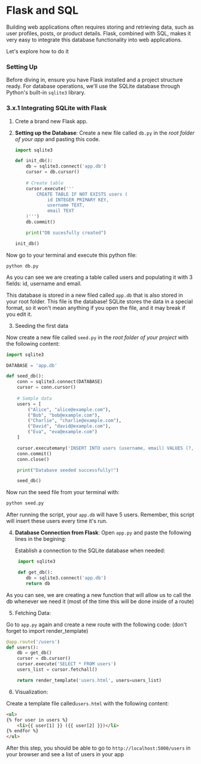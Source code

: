 # Flask and SQL
Building web applications often requires storing and retrieving data, such as user profiles, posts, or product details. Flask, combined with SQL, makes it very easy to integrate this database functionality into web applications.

Let's explore how to do it

### Setting Up

Before diving in, ensure you have Flask installed and a project structure ready. For database operations, we'll use the SQLite database through Python's built-in `sqlite3` library.

### 3.x.1 Integrating SQLite with Flask

1. Crete a brand new Flask app.

2. **Setting up the Database**:
    Create a new file called `db.py` in the *root folder of your app* and pasting this code.

    ```python
    import sqlite3

    def init_db():
        db = sqlite3.connect('app.db')
        cursor = db.cursor()
            
        # Create table
        cursor.execute('''
            CREATE TABLE IF NOT EXISTS users (
                id INTEGER PRIMARY KEY,
                username TEXT,
                email TEXT
        )''')
        db.commit()

        print("DB sucesfully created")

    init_db()
    ```

Now go to your terminal and execute this python file:

```
python db.py
```


As you can see we are creating a table called users and populating it with 3 fields: id, username and email.

This database is stored in a new filed called `app.db` that is also stored in your root folder. This file is the database! SQLite stores the data in a special format, so it won't mean anything if you open the file, and it may break if you edit it.

3. Seeding the first data

Now create a new file called `seed.py` in the *root folder of your project* with the following content:

```python
import sqlite3

DATABASE = 'app.db'

def seed_db():
    conn = sqlite3.connect(DATABASE)
    cursor = conn.cursor()
    
    # Sample data
    users = [
        ("Alice", "alice@example.com"),
        ("Bob", "bob@example.com"),
        ("Charlie", "charlie@example.com"),
        ("David", "david@example.com"),
        ("Eva", "eva@example.com")
    ]

    cursor.executemany('INSERT INTO users (username, email) VALUES (?, ?)', users)
    conn.commit()
    conn.close()

    print("Database seeded successfully!")

    seed_db()
```

Now run the seed file from your terminal with:

```sh
python seed.py
```

After running the script, your `app.db` will have 5 users. Remember, this script will insert these users every time it's run.

4. **Database Connection from Flask**:
   Open `app.py` and paste the following lines in the begining:
   
   Establish a connection to the SQLite database when needed:

   ```python
    import sqlite3

    def get_db():
       db = sqlite3.connect('app.db')
       return db
   ```

As you can see, we are creating a new function that will allow us to call the db whenever we need it (most of the time this will be done inside of a route)

5. Fetching Data:

Go to `app.py` again and create a new route with the following code: (don't forget to import render_template)

```python
@app.route('/users')
def users():
    db = get_db()
    cursor = db.cursor()
    cursor.execute('SELECT * FROM users')
    users_list = cursor.fetchall()

    return render_template('users.html', users=users_list)
```

6. Visualization:

Create a template file called`users.html` with the following content:

```html
<ul>
{% for user in users %}
    <li>{{ user[1] }} ({{ user[2] }})</li>
{% endfor %}
</ul>
```

After this step, you should be able to go to `http://localhost:5000/users` in your browser and see a list of users in your app
